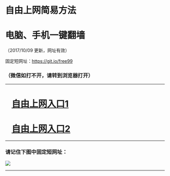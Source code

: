 ﻿# 自由上网简易方法

# 电脑、手机一键翻墙

（2017/10/09 更新，网址有效）

固定短网址：https://git.io/free99

### （微信如打不开，请转到浏览器打开）


***





# &nbsp;&nbsp; <a href="http://ft2988315802.fwq-tz-1001.info/fwqtz01.html?t=100900110601 " target="_blank">自由上网入口1</a>
# &nbsp;&nbsp; <a href="http://ft1396015248.fwq-tz-1002.info/fwqtz02.html?t=100900131164 " target="_blank">自由上网入口2</a>
***

### 请记住下图中固定短网址：

<img src="https://s3-us-west-2.amazonaws.com/fwq-1001/yjfq-20170905okok.png" /> 


***

